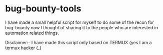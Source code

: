 # bug-bounty-tools

I have made a small helpful script for myself to do some of the recon for bug-bounty now I thought of sharing it to the people who are interested in automation related things.

Disclaimer:- I have made this script only based on TERMUX (yes I am a termux hacker (*_*)
